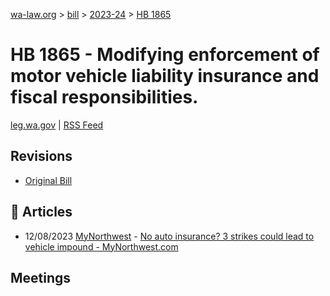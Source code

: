 [wa-law.org](/) > [bill](/bill/) > [2023-24](/bill/2023-24/) > [HB 1865](/bill/2023-24/hb/1865/)

# HB 1865 - Modifying enforcement of motor vehicle liability insurance and fiscal responsibilities.
[leg.wa.gov](https://app.leg.wa.gov/billsummary?BillNumber=1865&Year=2023&Initiative=false) | [RSS Feed](./rss.xml)

## Revisions
* [Original Bill](1/)

## 📰 Articles
* 12/08/2023 [MyNorthwest](/org/mynorthwest/) - [No auto insurance? 3 strikes could lead to vehicle impound - MyNorthwest.com](https://mynorthwest.com/3942251/no-auto-insurance-3-strikes-could-lead-vehicle-impound/#:~:text=House%20Bill%201865)

## Meetings